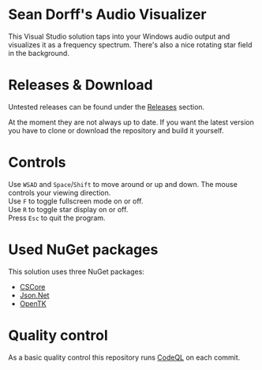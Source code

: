 # Sean Dorff's Audio Visualizer
This Visual Studio solution taps into your Windows audio output and visualizes it as a frequency spectrum. There's also a nice rotating star field in the background.

# Releases & Download
Untested releases can be found under the [Releases](https://github.com/SeanDorff/Sean-Dorff-s-Audio-Visualizer/releases) section.

At the moment they are not always up to date. If you want the latest version you have to clone or download the repository and build it yourself.

# Controls
Use `WSAD` and `Space`/`Shift` to move around or up and down. The mouse controls your viewing direction.  
Use `F` to toggle fullscreen mode on or off.  
Use `R` to toggle star display on or off.  
Press `Esc` to quit the program.

# Used NuGet packages
This solution uses three NuGet packages:
- [CSCore](https://github.com/filoe/cscore)
- [Json.Net](https://github.com/JamesNK/Newtonsoft.Json)
- [OpenTK](https://github.com/opentk/opentk)

# Quality control
As a basic quality control this repository runs [CodeQL](https://github.com/github/codeql) on each commit.